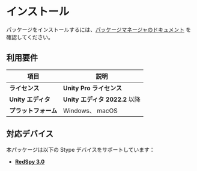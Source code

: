# インストール

パッケージをインストールするには、[パッケージマネージャのドキュメント](https://docs.unity3d.com/Manual/upm-ui-install.html) を確認してください。

## 利用要件

| 項目 | 説明 |
|---|---|
| **ライセンス**   | **Unity Pro ライセンス** |
| **Unity エディタ**   | **Unity エディタ 2022.2** 以降 |
| **プラットフォーム**       | Windows、 macOS |

## 対応デバイス

本パッケージは以下の Stype デバイスをサポートしています：

- [**RedSpy 3.0**](https://www.stype.tv/redspy)
